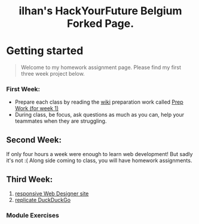 <h1 align="center">ilhan's HackYourFuture Belgium Forked Page.</h1>


# Getting started

> Welcome to my homework assignment page. Please find my first three week project below.



### First Week:

- Prepare each class by reading the [wiki](https://github.com/be-hacking-hyf/HTML-CSS-GitHub/wiki) preparation work called [Prep Work (for week 1)](https://github.com/be-hacking-hyf/HTML-CSS-GitHub/wiki/Prep-Work-wk-1)
- During class, be focus, ask questions as much as you can, help your teammates when they are struggling.


## Second Week:

If only four hours a week were enough to learn web development!  But sadly it's not :(  Along side coming to class, you will have homework assignments.

## Third Week:

1. [responsive Web Designer site](./homework/week-3-project)
1. [replicate DuckDuckGo](./homework/week-3-project)


### Module Exercises

